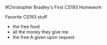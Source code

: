 #Christopher Bradley's First CS193 Homework

Favorite CS193 stuff

- the free food
- all the money they give me
- the free A given upon request


